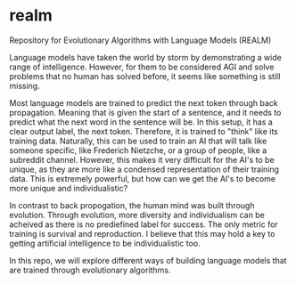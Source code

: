 # realm
Repository for Evolutionary Algorithms with Language Models (REALM)

Language models have taken the world by storm by demonstrating a wide range of intelligence. However, for them to be considered AGI and solve problems that no human has solved before, it seems like something is still missing. 

Most language models are trained to predict the next token through back propagation. Meaning that is given the start of a sentence, and it needs to predict what the next word in the sentence will be. In this setup, it has a clear output label, the next token. Therefore, it is trained to "think" like its training data. Naturally, this can be used to train an AI that will talk like someone specific, like Frederich Nietzche, or a group of people, like a subreddit channel. However, this makes it very difficult for the AI's to be unique, as they are more like a condensed representation of their training data. This is extremely powerful, but how can we get the AI's to become more unique and individualistic?

In contrast to back propogation, the human mind was built through evolution. Through evolution, more diversity and individualism can be acheived as there is no prediefined label for success. The only metric for training is survival and reproduction. I believe that this may hold a key to getting artificial intelligence to be individualistic too.

In this repo, we will explore different ways of building language models that are trained through evolutionary algorithms.
